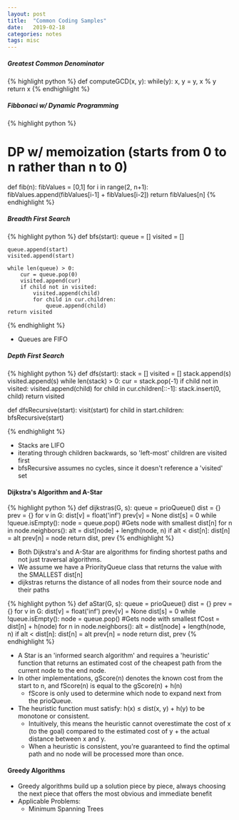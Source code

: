```yaml
---
layout: post
title:  "Common Coding Samples"
date:   2019-02-18
categories: notes
tags: misc
---
```


##### Greatest Common Denominator
{% highlight python %}
def computeGCD(x, y): 
   while(y): 
       x, y = y, x % y 
   return x 
{% endhighlight %}


##### Fibbonaci w/ Dynamic Programming
{% highlight python %}
# DP w/ memoization (starts from 0 to n rather than n to 0)
def fib(n):
   fibValues = [0,1]
   for i in range(2, n+1):
      fibValues.append(fibValues[i-1] + fibValues[i-2])
   return fibValues[n]
{% endhighlight %}

##### Breadth First Search
{% highlight python %}
def bfs(start):
    queue = []
    visited = []

    queue.append(start)
    visited.append(start)

    while len(queue) > 0:
        cur = queue.pop(0)
        visited.append(cur)
        if child not in visited:
            visited.append(child)
            for child in cur.children:
                queue.append(child)
    return visited
{% endhighlight %}

* Queues are FIFO

##### Depth First Search
{% highlight python %}
def dfs(start):
    stack = []
    visited = []
    stack.append(s)
    visited.append(s)
    while len(stack) > 0:
        cur = stack.pop(-1)
        if child not in visited:
            visited.append(child)
            for child in cur.children[::-1]:
                stack.insert(0, child)
    return visited

def dfsRecursive(start):
    visit(start)
    for child in start.children:
        bfsRecursive(start)

{% endhighlight %}

* Stacks are LIFO
* iterating through children backwards, so 'left-most' children are visited first
* bfsRecursive assumes no cycles, since it doesn't reference a 'visited' set

#### Dijkstra's Algorithm and A-Star
{% highlight python %}
def dijkstras(G, s):
    queue = prioQueue()
    dist = {}
    prev = {}
    for v in G:
        dist[v] = float('inf')
        prev[v] = None
    dist[s] = 0
    while !queue.isEmpty():
        node = queue.pop() #Gets node with smallest dist[n]
        for n in node.neighbors():
            alt = dist[node] + length(node, n)
            if alt < dist[n]:
                dist[n] = alt
                prev[n] = node
    return dist, prev
{% endhighlight %}

* Both Dijkstra's and A-Star are algorithms for finding shortest paths and not just traversal algorithms.
* We assume we have a PriorityQueue class that returns the value with the SMALLEST dist[n]
* dijkstras returns the distance of all nodes from their source node and their paths

{% highlight python %}
def aStar(G, s):
    queue = prioQueue()
    dist = {}
    prev = {}
    for v in G:
        dist[v] = float('inf')
        prev[v] = None
    dist[s] = 0
    while !queue.isEmpty():
        node = queue.pop() #Gets node with smallest fCost = dist[n] + h(node)
        for n in node.neighbors():
            alt = dist[node] + length(node, n)
            if alt < dist[n]:
                dist[n] = alt
                prev[n] = node
    return dist, prev
{% endhighlight %}

* A Star is an 'informed search algorithm' and requires a 'heuristic' function that returns an estimated cost of the cheapest path from the current node to the end node.
* In other implementations, gScore(n) denotes the known cost from the start to n, and fScore(n) is equal to the gScore(n) + h(n)
    * fScore is only used to determine which node to expand next from the prioQueue.
* The heuristic function must satisfy: h(x) ≤ dist(x, y) + h(y) to be monotone or consistent.
    * Intuitively, this means the heuristic cannot overestimate the cost of x (to the goal) compared to the estimated cost of y + the actual distance between x and y.
    * When a heuristic is consistent, you're guaranteed to find the optimal path and no node will be processed more than once.

#### Greedy Algorithms
* Greedy algorithms build up a solution piece by piece, always choosing the next
piece that offers the most obvious and immediate benefit
* Applicable Problems:
    * Minimum Spanning Trees 
